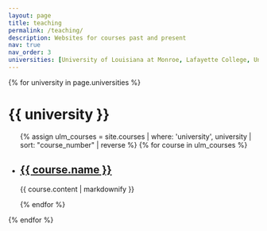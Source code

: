 ```yaml
---
layout: page
title: teaching
permalink: /teaching/
description: Websites for courses past and present
nav: true
nav_order: 3
universities: [University of Louisiana at Monroe, Lafayette College, University of South Carolina, University of Vermont]
---
```


{% for university in page.universities %}
<h1>{{ university }}</h1>
<ul>
  {% assign ulm_courses = site.courses | where: 'university', university | sort: "course_number" | reverse %}
  {% for course in ulm_courses %}
  <li>
    <h2><a href="{% link {{course.path}} %}">{{ course.name }}</a></h2>
    <!-- <h3>{{ course.position }}</h3> -->
    <p>{{ course.content | markdownify }}</p>
  </li>
  {% endfor %}
</ul>
{% endfor %}
